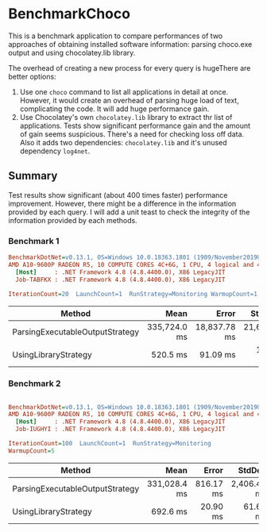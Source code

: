# BenchmarkChoco
This is a benchmark application to compare performances of two approaches of obtaining installed software information: parsing choco.exe output and using chocolatey.lib library.

The overhead of creating a new process for every query is hugeThere are better options:
1. Use one `choco` command to list all applications in detail at once. However, it would create an overhead of parsing huge load of text, complicating the code. It will add huge performance gain.
2. Use Chocolatey's own `chocolatey.lib` library to extract thr list of applications. Tests show significant performance gain and the amount of gain seems suspicious. There's a need for checking loss off data. Also it adds two dependencies: `chocolatey.lib` and it's unused dependency `log4net`.

## Summary
Test results show significant (about 400 times faster) performance improvement. However, there might be a difference in the information provided by each query. I will add a unit teast to check the integrity of the information provided by each methods.

### Benchmark 1
``` ini
BenchmarkDotNet=v0.13.1, OS=Windows 10.0.18363.1801 (1909/November2019Update/19H2)
AMD A10-9600P RADEON R5, 10 COMPUTE CORES 4C+6G, 1 CPU, 4 logical and 4 physical cores
  [Host]     : .NET Framework 4.8 (4.8.4400.0), X86 LegacyJIT
  Job-TABFKX : .NET Framework 4.8 (4.8.4400.0), X86 LegacyJIT
  
IterationCount=20  LaunchCount=1  RunStrategy=Monitoring WarmupCount=1  
```
|                          Method |         Mean |        Error |      StdDev |
|-------------------------------- |-------------:|-------------:|------------:|
| ParsingExecutableOutputStrategy	| 335,724.0 ms | 18,837.78 ms |	21,693.6 ms |
|            UsingLibraryStrategy |     520.5 ms |     91.09 ms	|    104.9 ms |


### Benchmark 2
``` ini

BenchmarkDotNet=v0.13.1, OS=Windows 10.0.18363.1801 (1909/November2019Update/19H2)
AMD A10-9600P RADEON R5, 10 COMPUTE CORES 4C+6G, 1 CPU, 4 logical and 4 physical cores
  [Host]     : .NET Framework 4.8 (4.8.4400.0), X86 LegacyJIT
  Job-IUGHYI : .NET Framework 4.8 (4.8.4400.0), X86 LegacyJIT

IterationCount=100  LaunchCount=1  RunStrategy=Monitoring  
WarmupCount=5  

```
|                          Method |         Mean |     Error |      StdDev |
|-------------------------------- |-------------:|----------:|------------:|
| ParsingExecutableOutputStrategy | 331,028.4 ms | 816.17 ms | 2,406.48 ms |
|            UsingLibraryStrategy |     692.6 ms |  20.90 ms |    61.64 ms |